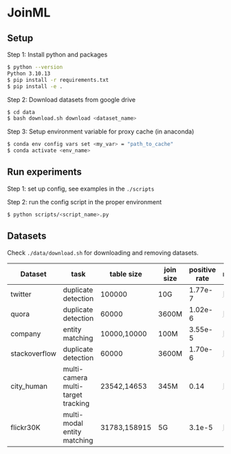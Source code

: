 # JoinML

## Setup

Step 1: Install python and packages
```bash
$ python --version
Python 3.10.13
$ pip install -r requirements.txt
$ pip install -e .
```

Step 2: Download datasets from google drive
```bash
$ cd data
$ bash download.sh download <dataset_name>
```

Step 3: Setup environment variable for proxy cache (in anaconda)
```bash
$ conda env config vars set <my_var> = "path_to_cache"
$ conda activate <env_name>
```

## Run experiments

Step 1: set up config, see examples in the `./scripts`

Step 2: run the config script in the proper environment
```bash
$ python scripts/<script_name>.py
```

## Datasets

Check `./data/download.sh` for downloading and removing datasets.

| Dataset       | task                               | table size   | join size | positive rate | reference |
|---------------|------------------------------------|--------------|-----------|---------------|-----------|
| twitter       | duplicate detection                | 100000       | 10G       | 1.77e-7       | [[1]](https://languagenet.github.io/) |
| quora         | duplicate detection                | 60000        | 3600M     | 1.02e-6       | [[1]](https://quoradata.quora.com/First-Quora-Dataset-Release-Question-Pairs) [[2]](https://aclanthology.org/2020.acl-main.197/) |
| company       | entity matching                    | 10000,10000  | 100M      | 3.55e-5       | [[1]](https://dl.acm.org/doi/10.1145/3183713.3196926) [[2]](https://arxiv.org/abs/2004.00584) |
| stackoverflow | duplicate detection                | 60000        | 3600M     | 1.70e-6       | [[1]](http://2013.msrconf.org/challenge.php#challenge_data) [[2]](https://link.springer.com/article/10.1007/s11390-015-1576-4) |
| city_human    | multi-camera multi-target tracking | 23542,14653  | 345M      | 0.14          | [[1]](https://www.aicitychallenge.org/)|
| flickr30K     | multi-modal entity matching        | 31783,158915 | 5G        | 3.1e-5        | [[1]](https://github.com/BryanPlummer/flickr30k_entities)|


